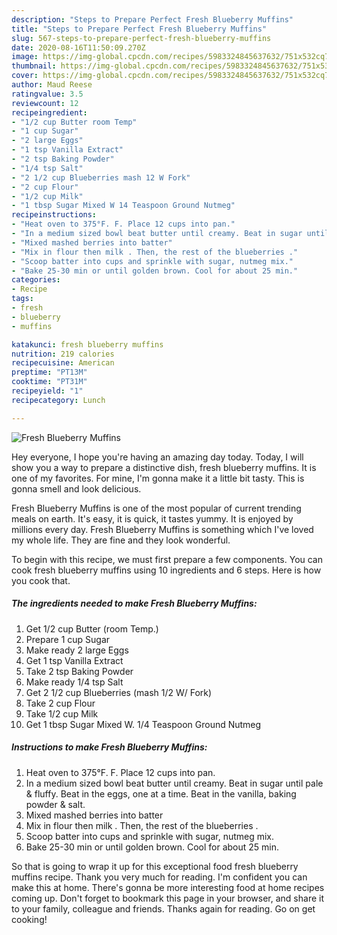```yaml
---
description: "Steps to Prepare Perfect Fresh Blueberry Muffins"
title: "Steps to Prepare Perfect Fresh Blueberry Muffins"
slug: 567-steps-to-prepare-perfect-fresh-blueberry-muffins
date: 2020-08-16T11:50:09.270Z
image: https://img-global.cpcdn.com/recipes/5983324845637632/751x532cq70/fresh-blueberry-muffins-recipe-main-photo.jpg
thumbnail: https://img-global.cpcdn.com/recipes/5983324845637632/751x532cq70/fresh-blueberry-muffins-recipe-main-photo.jpg
cover: https://img-global.cpcdn.com/recipes/5983324845637632/751x532cq70/fresh-blueberry-muffins-recipe-main-photo.jpg
author: Maud Reese
ratingvalue: 3.5
reviewcount: 12
recipeingredient:
- "1/2 cup Butter room Temp"
- "1 cup Sugar"
- "2 large Eggs"
- "1 tsp Vanilla Extract"
- "2 tsp Baking Powder"
- "1/4 tsp Salt"
- "2 1/2 cup Blueberries mash 12 W Fork"
- "2 cup Flour"
- "1/2 cup Milk"
- "1 tbsp Sugar Mixed W 14 Teaspoon Ground Nutmeg"
recipeinstructions:
- "Heat oven to 375°F. F. Place 12 cups into pan."
- "In a medium sized bowl beat butter until creamy. Beat in sugar until pale &amp; fluffy. Beat in the eggs, one at a time. Beat in the vanilla, baking powder &amp; salt."
- "Mixed mashed berries into batter"
- "Mix in flour then milk . Then, the rest of the blueberries ."
- "Scoop batter into cups and sprinkle with sugar, nutmeg mix."
- "Bake 25-30 min or until golden brown. Cool for about 25 min."
categories:
- Recipe
tags:
- fresh
- blueberry
- muffins

katakunci: fresh blueberry muffins 
nutrition: 219 calories
recipecuisine: American
preptime: "PT13M"
cooktime: "PT31M"
recipeyield: "1"
recipecategory: Lunch

---
```



![Fresh Blueberry Muffins](https://img-global.cpcdn.com/recipes/5983324845637632/751x532cq70/fresh-blueberry-muffins-recipe-main-photo.jpg)

Hey everyone, I hope you're having an amazing day today. Today, I will show you a way to prepare a distinctive dish, fresh blueberry muffins. It is one of my favorites. For mine, I'm gonna make it a little bit tasty. This is gonna smell and look delicious.



Fresh Blueberry Muffins is one of the most popular of current trending meals on earth. It's easy, it is quick, it tastes yummy. It is enjoyed by millions every day. Fresh Blueberry Muffins is something which I've loved my whole life. They are fine and they look wonderful.


To begin with this recipe, we must first prepare a few components. You can cook fresh blueberry muffins using 10 ingredients and 6 steps. Here is how you cook that.

<!--inarticleads1-->

##### The ingredients needed to make Fresh Blueberry Muffins:

1. Get 1/2 cup Butter (room Temp.)
1. Prepare 1 cup Sugar
1. Make ready 2 large Eggs
1. Get 1 tsp Vanilla Extract
1. Take 2 tsp Baking Powder
1. Make ready 1/4 tsp Salt
1. Get 2 1/2 cup Blueberries (mash 1/2 W/ Fork)
1. Take 2 cup Flour
1. Take 1/2 cup Milk
1. Get 1 tbsp Sugar Mixed W. 1/4 Teaspoon Ground Nutmeg




<!--inarticleads2-->

##### Instructions to make Fresh Blueberry Muffins:

1. Heat oven to 375°F. F. Place 12 cups into pan.
1. In a medium sized bowl beat butter until creamy. Beat in sugar until pale &amp; fluffy. Beat in the eggs, one at a time. Beat in the vanilla, baking powder &amp; salt.
1. Mixed mashed berries into batter
1. Mix in flour then milk . Then, the rest of the blueberries .
1. Scoop batter into cups and sprinkle with sugar, nutmeg mix.
1. Bake 25-30 min or until golden brown. Cool for about 25 min.




So that is going to wrap it up for this exceptional food fresh blueberry muffins recipe. Thank you very much for reading. I'm confident you can make this at home. There's gonna be more interesting food at home recipes coming up. Don't forget to bookmark this page in your browser, and share it to your family, colleague and friends. Thanks again for reading. Go on get cooking!
